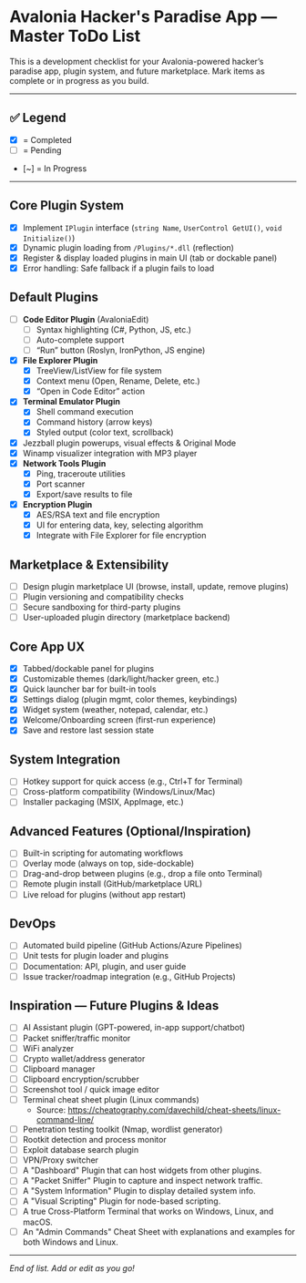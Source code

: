 # Avalonia Hacker's Paradise App — Master ToDo List

This is a development checklist for your Avalonia-powered hacker’s paradise app, plugin system, and future marketplace. Mark items as complete or in progress as you build.

---

## ✅ Legend
- [x] = Completed
- [ ] = Pending
- [~] = In Progress

---

## Core Plugin System
- [x] Implement `IPlugin` interface (`string Name`, `UserControl GetUI()`, `void Initialize()`)
- [x] Dynamic plugin loading from `/Plugins/*.dll` (reflection)
- [x] Register & display loaded plugins in main UI (tab or dockable panel)
- [x] Error handling: Safe fallback if a plugin fails to load

## Default Plugins
- [ ] **Code Editor Plugin** (AvaloniaEdit)
    - [ ] Syntax highlighting (C#, Python, JS, etc.)
    - [ ] Auto-complete support
    - [ ] “Run” button (Roslyn, IronPython, JS engine)
 - [x] **File Explorer Plugin**
    - [x] TreeView/ListView for file system
    - [x] Context menu (Open, Rename, Delete, etc.)
    - [x] “Open in Code Editor” action
- [x] **Terminal Emulator Plugin**
    - [x] Shell command execution
    - [x] Command history (arrow keys)
    - [x] Styled output (color text, scrollback)
- [x] Jezzball plugin powerups, visual effects & Original Mode
- [x] Winamp visualizer integration with MP3 player
- [x] **Network Tools Plugin**
    - [x] Ping, traceroute utilities
    - [x] Port scanner
    - [x] Export/save results to file
- [x] **Encryption Plugin**
    - [x] AES/RSA text and file encryption
    - [x] UI for entering data, key, selecting algorithm
    - [x] Integrate with File Explorer for file encryption

## Marketplace & Extensibility
- [ ] Design plugin marketplace UI (browse, install, update, remove plugins)
- [ ] Plugin versioning and compatibility checks
- [ ] Secure sandboxing for third-party plugins
- [ ] User-uploaded plugin directory (marketplace backend)

## Core App UX
- [x] Tabbed/dockable panel for plugins
- [x] Customizable themes (dark/light/hacker green, etc.)
- [x] Quick launcher bar for built-in tools
- [x] Settings dialog (plugin mgmt, color themes, keybindings)
- [x] Widget system (weather, notepad, calendar, etc.)
- [x] Welcome/Onboarding screen (first-run experience)
- [x] Save and restore last session state

## System Integration
- [ ] Hotkey support for quick access (e.g., Ctrl+T for Terminal)
- [ ] Cross-platform compatibility (Windows/Linux/Mac)
- [ ] Installer packaging (MSIX, AppImage, etc.)

## Advanced Features (Optional/Inspiration)
- [ ] Built-in scripting for automating workflows
- [ ] Overlay mode (always on top, side-dockable)
- [ ] Drag-and-drop between plugins (e.g., drop a file onto Terminal)
- [ ] Remote plugin install (GitHub/marketplace URL)
- [ ] Live reload for plugins (without app restart)

## DevOps
- [ ] Automated build pipeline (GitHub Actions/Azure Pipelines)
- [ ] Unit tests for plugin loader and plugins
- [ ] Documentation: API, plugin, and user guide
- [ ] Issue tracker/roadmap integration (e.g., GitHub Projects)

## Inspiration — Future Plugins & Ideas
- [ ] AI Assistant plugin (GPT-powered, in-app support/chatbot)
- [ ] Packet sniffer/traffic monitor
- [ ] WiFi analyzer
- [ ] Crypto wallet/address generator
- [ ] Clipboard manager
- [ ] Clipboard encryption/scrubber
- [ ] Screenshot tool / quick image editor
- [ ] Terminal cheat sheet plugin (Linux commands)
    - Source: https://cheatography.com/davechild/cheat-sheets/linux-command-line/
- [ ] Penetration testing toolkit (Nmap, wordlist generator)
- [ ] Rootkit detection and process monitor
- [ ] Exploit database search plugin
- [ ] VPN/Proxy switcher
- [ ] A "Dashboard" Plugin that can host widgets from other plugins.
- [ ] A "Packet Sniffer" Plugin to capture and inspect network traffic.
- [ ] A "System Information" Plugin to display detailed system info.
- [ ] A "Visual Scripting" Plugin for node-based scripting.
- [ ] A true Cross-Platform Terminal that works on Windows, Linux, and macOS.
- [ ] An "Admin Commands" Cheat Sheet with explanations and examples for both Windows and Linux.

---

*End of list. Add or edit as you go!*
